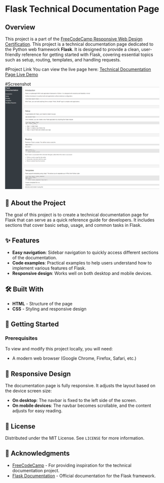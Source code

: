 # Flask Technical Documentation Page

## Overview
This project is a part of the [FreeCodeCamp Responsive Web Design Certification](https://www.freecodecamp.org/learn/).
This project is a technical documentation page dedicated to the Python web framework **Flask**. It is designed to provide a clean, user-friendly reference for getting started with Flask, covering essential topics such as setup, routing, templates, and handling requests.

#Project Link
You can view the live page here:
[Technical Documentation Page Live Demo](https://kelv48.github.io/Technical-Documentation-Page/)

#Screenshot
![Technical Documentation Page Screenshot](https://github.com/Kelv48/Technical-Documentation-Page/blob/main/technicaldocumentationpage.png)

## 📖 About the Project

The goal of this project is to create a technical documentation page for Flask that can serve as a quick reference guide for developers. It includes sections that cover basic setup, usage, and common tasks in Flask.

## ✨ Features

- **Easy navigation**: Sidebar navigation to quickly access different sections of the documentation.
- **Code examples**: Practical examples to help users understand how to implement various features of Flask.
- **Responsive design**: Works well on both desktop and mobile devices.

## 🛠️ Built With

- **HTML** - Structure of the page
- **CSS** - Styling and responsive design

## 🚀 Getting Started

### Prerequisites

To view and modify this project locally, you will need:
- A modern web browser (Google Chrome, Firefox, Safari, etc.)

## 📱 Responsive Design

The documentation page is fully responsive. It adjusts the layout based on the device screen size:
- **On desktop**: The navbar is fixed to the left side of the screen.
- **On mobile devices**: The navbar becomes scrollable, and the content adjusts for easy reading.

## 📄 License

Distributed under the MIT License. See `LICENSE` for more information.

## 🙏 Acknowledgments

- [FreeCodeCamp](https://www.freecodecamp.org/) - For providing inspiration for the technical documentation project.
- [Flask Documentation](https://flask.palletsprojects.com/) - Official documentation for the Flask framework.
